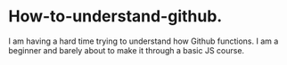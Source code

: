 # How-to-understand-github.
I am having a hard time trying to understand how Github functions. I am a beginner and barely about to make it through a basic JS course. 
